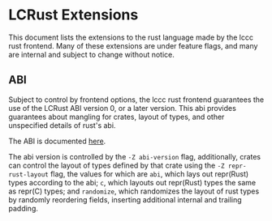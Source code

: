 # LCRust Extensions

This document lists the extensions to the rust language made by the lccc rust frontend. Many of these extensions are under feature flags,
 and many are internal and subject to change without notice.

## ABI

Subject to control by frontend options, the lccc rust frontend guarantees the use of the LCRust ABI version 0, or a later version. 
This abi provides guarantees about mangling for crates, layout of types, and other unspecified details of rust's abi. 

The ABI is documented [here](abi/v0.md).

The abi version is controlled by the `-Z abi-version` flag, additionally, crates can control the layout of types defined by that crate using the `-Z repr-rust-layout` flag, the values for which are `abi`, which lays out repr(Rust) types according to the abi; `c`, which layouts out repr(Rust) types the same as repr(C) types; and `randomize`, which randomizes the layout of rust types by randomly reordering fields, inserting additional internal and trailing padding. 



